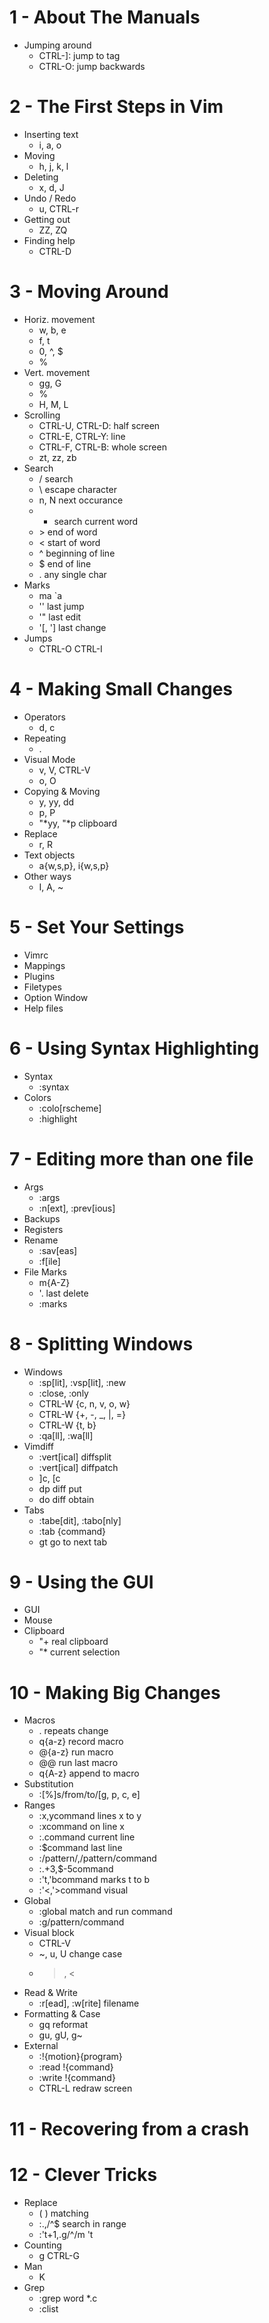 # 1 - About The Manuals
- Jumping around
  * CTRL-]: jump to tag
  * CTRL-O: jump backwards

# 2 - The First Steps in Vim
- Inserting text
  * i, a, o
- Moving
  * h, j, k, l
- Deleting
  * x, d, J
- Undo / Redo
  * u, CTRL-r
- Getting out
  * ZZ, ZQ
- Finding help
  * CTRL-D

# 3 - Moving Around
- Horiz. movement
  * w, b, e
  * f, t
  * 0, ^, $
  * %
- Vert. movement
  * gg, G
  * %
  * H, M, L
- Scrolling
  * CTRL-U, CTRL-D: half screen
  * CTRL-E, CTRL-Y: line
  * CTRL-F, CTRL-B: whole screen
  * zt, zz, zb
- Search
  * / search
  * \ escape character
  * n, N next occurance
  * * search current word
  * \> end of word
  * \< start of word
  * ^ beginning of line
  * $ end of line
  * . any single char
- Marks
  * ma `a
  * '' last jump
  * '" last edit
  * '[, '] last change
- Jumps
  * CTRL-O CTRL-I

# 4 - Making Small Changes
- Operators
  * d, c
- Repeating
  * .
- Visual Mode
  * v, V, CTRL-V
  * o, O
- Copying & Moving
  * y, yy, dd
  * p, P
  * "*yy, "*p clipboard
- Replace
  * r, R
- Text objects
  * a{w,s,p}, i{w,s,p}
- Other ways
  * I, A, ~

# 5 - Set Your Settings
- Vimrc
- Mappings
- Plugins
- Filetypes
- Option Window
- Help files

# 6 - Using Syntax Highlighting
- Syntax
  * :syntax
- Colors
  * :colo[rscheme]
  * :highlight

# 7 - Editing more than one file
- Args
  * :args
  * :n[ext], :prev[ious]
- Backups
- Registers
- Rename
  * :sav[eas]
  * :f[ile]
- File Marks
  * m{A-Z}
  * '. last delete
  * :marks

# 8 - Splitting Windows
- Windows
  * :sp[lit], :vsp[lit], :new
  * :close, :only
  * CTRL-W {c, n, v, o, w}
  * CTRL-W {+, -, _, |, =}
  * CTRL-W {t, b}
  * :qa[ll], :wa[ll]
- Vimdiff
  * :vert[ical] diffsplit
  * :vert[ical] diffpatch
  * ]c, [c
  * dp diff put
  * do diff obtain
- Tabs
  * :tabe[dit], :tabo[nly]
  * :tab {command}
  * gt go to next tab

# 9 - Using the GUI
- GUI
- Mouse
- Clipboard
  * "+ real clipboard
  * "* current selection

# 10 - Making Big Changes
- Macros
  * . repeats change
  * q{a-z} record macro
  * @{a-z} run macro
  * @@ run last macro
  * q{A-z} append to macro
- Substitution
  * :[%]s/from/to/[g, p, c, e]
- Ranges
  * :x,ycommand lines x to y
  * :xcommand on line x
  * :.command current line
  * :$command last line
  * :/pattern/,/pattern/command
  * :.+3,$-5command
  * :'t,'bcommand marks t to b
  * :'<,'>command visual
- Global
  * :global match and run command
  * :g/pattern/command
- Visual block
  * CTRL-V
  * ~, u, U change case
  * >, <
- Read & Write
  * :r[ead], :w[rite] filename
- Formatting & Case
  * gq reformat
  * gu, gU, g~
- External
  * :!{motion}{program}
  * :read !{command}
  * :write !{command}
  * CTRL-L redraw screen

# 11 - Recovering from a crash

# 12 - Clever Tricks
- Replace
  * \( \) matching
  * :.,/^$ search in range
  * :'t+1,.g/^/m 't
- Counting
  * g CTRL-G
- Man
  * K
- Grep
  * :grep word *.c
  * :clist
